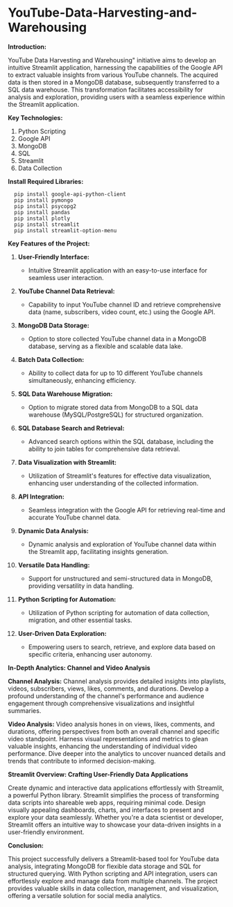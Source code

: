 # YouTube-Data-Harvesting-and-Warehousing
**Introduction:**

YouTube Data Harvesting and Warehousing" initiative aims to develop an intuitive Streamlit application, harnessing the capabilities of the Google API to extract valuable insights from various YouTube channels. The acquired data is then stored in a MongoDB database, subsequently transferred to a SQL data warehouse. This transformation facilitates accessibility for analysis and exploration, providing users with a seamless experience within the Streamlit application.

**Key Technologies:**
1. Python Scripting
2. Google API
3. MongoDB
4. SQL
5. Streamlit
6. Data Collection

**Install Required Libraries:**

      pip install google-api-python-client
      pip install pymongo
      pip install psycopg2
      pip install pandas
      pip install plotly
      pip install streamlit
      pip install streamlit-option-menu


**Key Features of the Project:**

1. **User-Friendly Interface:**
   - Intuitive Streamlit application with an easy-to-use interface for seamless user interaction.

2. **YouTube Channel Data Retrieval:**
   - Capability to input YouTube channel ID and retrieve comprehensive data (name, subscribers, video count, etc.) using the Google API.

3. **MongoDB Data Storage:**
   - Option to store collected YouTube channel data in a MongoDB database, serving as a flexible and scalable data lake.

4. **Batch Data Collection:**
   - Ability to collect data for up to 10 different YouTube channels simultaneously, enhancing efficiency.

5. **SQL Data Warehouse Migration:**
   - Option to migrate stored data from MongoDB to a SQL data warehouse (MySQL/PostgreSQL) for structured organization.

6. **SQL Database Search and Retrieval:**
   - Advanced search options within the SQL database, including the ability to join tables for comprehensive data retrieval.

7. **Data Visualization with Streamlit:**
   - Utilization of Streamlit's features for effective data visualization, enhancing user understanding of the collected information.

8. **API Integration:**
   - Seamless integration with the Google API for retrieving real-time and accurate YouTube channel data.

9. **Dynamic Data Analysis:**
   - Dynamic analysis and exploration of YouTube channel data within the Streamlit app, facilitating insights generation.

10. **Versatile Data Handling:**
    - Support for unstructured and semi-structured data in MongoDB, providing versatility in data handling.

11. **Python Scripting for Automation:**
    - Utilization of Python scripting for automation of data collection, migration, and other essential tasks.

12. **User-Driven Data Exploration:**
    - Empowering users to search, retrieve, and explore data based on specific criteria, enhancing user autonomy.

**In-Depth Analytics: Channel and Video Analysis**

**Channel Analysis:**
Channel analysis provides detailed insights into playlists, videos, subscribers, views, likes, comments, and durations. Develop a profound understanding of the channel's performance and audience engagement through comprehensive visualizations and insightful summaries.

**Video Analysis:**
Video analysis hones in on views, likes, comments, and durations, offering perspectives from both an overall channel and specific video standpoint. Harness visual representations and metrics to glean valuable insights, enhancing the understanding of individual video performance. Dive deeper into the analytics to uncover nuanced details and trends that contribute to informed decision-making.

**Streamlit Overview: Crafting User-Friendly Data Applications**

Create dynamic and interactive data applications effortlessly with Streamlit, a powerful Python library. Streamlit simplifies the process of transforming data scripts into shareable web apps, requiring minimal code. Design visually appealing dashboards, charts, and interfaces to present and explore your data seamlessly. Whether you're a data scientist or developer, Streamlit offers an intuitive way to showcase your data-driven insights in a user-friendly environment.

**Conclusion:**

This project successfully delivers a Streamlit-based tool for YouTube data analysis, integrating MongoDB for flexible data storage and SQL for structured querying. With Python scripting and API integration, users can effortlessly explore and manage data from multiple channels. The project provides valuable skills in data collection, management, and visualization, offering a versatile solution for social media analytics.
